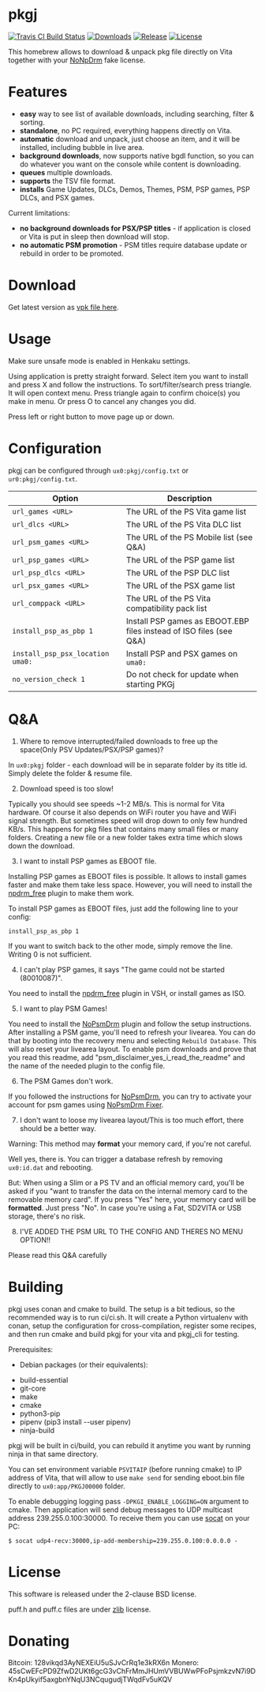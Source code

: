 # pkgj

[![Travis CI Build Status][img_travis]][pkgj_travis] [![Downloads][img_downloads]][pkgj_downloads] [![Release][img_latest]][pkgj_latest] [![License][img_license]][pkgj_license]

This homebrew allows to download & unpack pkg file directly on Vita together with your [NoNpDrm][] fake license.

# Features

* **easy** way to see list of available downloads, including searching, filter & sorting.
* **standalone**, no PC required, everything happens directly on Vita.
* **automatic** download and unpack, just choose an item, and it will be installed, including bubble in live area.
* **background downloads**, now supports native bgdl function, so you can do whatever you want on the console while content is downloading.
* **queues** multiple downloads.
* **supports** the TSV file format.
* **installs** Game Updates, DLCs, Demos, Themes, PSM, PSP games, PSP DLCs, and PSX games.

Current limitations:
* **no background downloads for PSX/PSP titles** - if application is closed or Vita is put in sleep then download will stop.
* **no automatic PSM promotion** - PSM titles require database update or rebuild in order to be promoted.

# Download

Get latest version as [vpk file here][pkgj_latest].

# Usage

Make sure unsafe mode is enabled in Henkaku settings.

Using application is pretty straight forward. Select item you want to install and press X and follow the instructions. To sort/filter/search press triangle.
It will open context menu. Press triangle again to confirm choice(s) you make in menu. Or press O to cancel any changes you did.

Press left or right button to move page up or down.

# Configuration

pkgj can be configured through `ux0:pkgj/config.txt` or `ur0:pkgj/config.txt`.

| Option | Description |
| --- | --- |
| `url_games <URL>` | The URL of the PS Vita game list |
| `url_dlcs <URL>` | The URL of the PS Vita DLC list |
| `url_psm_games <URL>` | The URL of the PS Mobile list (see Q&A) |
| `url_psp_games <URL>` | The URL of the PSP game list |
| `url_psp_dlcs <URL>` | The URL of the PSP DLC list |
| `url_psx_games <URL>` | The URL of the PSX game list |
| `url_comppack <URL>` | The URL of the PS Vita compatibility pack list |
| `install_psp_as_pbp 1` | Install PSP games as EBOOT.EBP files instead of ISO files (see Q&A) |
| `install_psp_psx_location uma0:` | Install PSP and PSX games on `uma0:` |
| `no_version_check 1` | Do not check for update when starting PKGj |

# Q&A

1. Where to remove interrupted/failed downloads to free up the space(Only PSV Updates/PSX/PSP games)?

  In `ux0:pkgj` folder - each download will be in separate folder by its title id. Simply delete the folder & resume file.

2. Download speed is too slow!

  Typically you should see speeds ~1-2 MB/s. This is normal for Vita hardware. Of course it also depends on WiFi router you
  have and WiFi signal strength. But sometimes speed will drop down to only few hundred KB/s. This happens for pkg files that
  contains many small files or many folders. Creating a new file or a new folder takes extra time which slows down the download.

3. I want to install PSP games as EBOOT file.

  Installing PSP games as EBOOT files is possible. It allows to install games
  faster and make them take less space. However, you will need to install
  the [npdrm_free][] plugin to make them work.

  To install PSP games as EBOOT files, just add the following line to your
  config:

    install_psp_as_pbp 1

  If you want to switch back to the other mode, simply remove the line. Writing
  0 is not sufficient.

4. I can't play PSP games, it says "The game could not be started (80010087)".

  You need to install the [npdrm_free][] plugin in VSH, or install games as ISO.

5. I want to play PSM Games!

  You need to install the [NoPsmDrm][] plugin and follow the setup instructions.
  After installing a PSM game, you'll need to refresh your livearea. You can do
  that by booting into the recovery menu and selecting `Rebuild Database`.
  This will also reset your livearea layout. To enable psm downloads and
  prove that you read this readme, add "psm_disclaimer_yes_i_read_the_readme"
  and the name of the needed plugin to the config file.

6. The PSM Games don't work.

  If you followed the instructions for [NoPsmDrm][], you can try to activate
  your account for psm games using
  [NoPsmDrm Fixer](https://github.com/Yoti/psv_npdrmfix).

7. I don't want to loose my livearea layout/This is too much effort, there
   should be a better way.

  Warning: This method may **format** your memory card, if you're not careful.

  Well yes, there is. You can trigger a database refresh by removing `ux0:id.dat`
  and rebooting.

  But: When using a Slim or a PS TV and an official memory card, you'll be asked if you
  "want to transfer the data on the internal memory card to the removable memory card".
  If you press "Yes" here, your memory card will be **formatted**. Just press
  "No". In case you're using a Fat, SD2VITA or USB storage, there's no risk.

8. I'VE ADDED THE PSM URL TO THE CONFIG AND THERES NO MENU OPTION!!

  Please read this Q&A carefully

# Building

pkgj uses conan and cmake to build. The setup is a bit tedious, so the
recommended way is to run ci/ci.sh. It will create a Python virtualenv with
conan, setup the configuration for cross-compilation, register some recipes,
and then run cmake and build pkgj for your vita and pkgj_cli for testing.

Prerequisites:

*  Debian packages (or their equivalents):

  - build-essential
  - git-core
  - make
  - cmake
  - python3-pip
  - pipenv (pip3 install --user pipenv)
  - ninja-build

pkgj will be built in ci/build, you can rebuild it anytime you want by running
ninja in that same directory.

You can set environment variable `PSVITAIP` (before running cmake) to IP address of
Vita, that will allow to use `make send` for sending eboot.bin file directly to `ux0:app/PKGJ00000` folder.

To enable debugging logging pass `-DPKGI_ENABLE_LOGGING=ON` argument to cmake. Then application will send debug messages to
UDP multicast address 239.255.0.100:30000. To receive them you can use [socat][] on your PC:

    $ socat udp4-recv:30000,ip-add-membership=239.255.0.100:0.0.0.0 -

# License

This software is released under the 2-clause BSD license.

puff.h and puff.c files are under [zlib][] license.

[NoNpDrm]: https://github.com/TheOfficialFloW/NoNpDrm/releases
[npdrm_free]: https://github.com/kyleatlast/npdrm_free/releases
[NoPsmDrm]: https://github.com/frangarcj/NoPsmDrm/
[zrif_online_converter]: https://rawgit.com/mmozeiko/pkg2zip/online/zrif.html
[pkg_dec]: https://github.com/weaknespase/PkgDecrypt
[pkg_releases]: https://github.com/blastrock/pkgj/releases
[vitasdk]: https://vitasdk.org/
[libvita2d]: https://github.com/xerpi/libvita2d
[PSDLE]: https://repod.github.io/psdle/
[socat]: http://www.dest-unreach.org/socat/
[zlib]: https://www.zlib.net/zlib_license.html
[pkgj_travis]: https://travis-ci.org/blastrock/pkgj/
[pkgj_downloads]: https://github.com/blastrock/pkgj/releases
[pkgj_latest]: https://github.com/blastrock/pkgj/releases/latest
[pkgj_license]: https://github.com/blastrock/pkgj/blob/master/LICENSE
[img_travis]: https://api.travis-ci.org/blastrock/pkgj.svg?branch=master
[img_downloads]: https://img.shields.io/github/downloads/blastrock/pkgj/total.svg?maxAge=3600
[img_latest]: https://img.shields.io/github/release/blastrock/pkgj.svg?maxAge=3600
[img_license]: https://img.shields.io/github/license/blastrock/pkgj.svg?maxAge=2592000

# Donating

Bitcoin: 128vikqd3AyNEXEiU5uSJvCrRq1e3kRX6n
Monero: 45sCwEFcPD9ZfwD2UKt6gcG3vChFrMmJHUmVVBUWwPFoPsjmkzvN7i9DKn4pUkyif5axgbnYNqU3NCqugudjTWqdFv5uKQV
